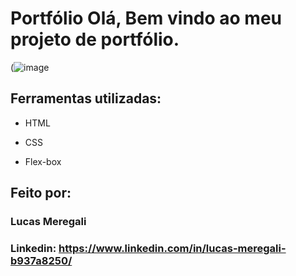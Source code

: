 # Portfólio Olá, Bem vindo ao meu projeto de portfólio.

(![image](https://github.com/Lcms02/portifolio/assets/100815899/e454df7c-d3f1-41f0-9409-604afc120366)

## Ferramentas utilizadas:

* HTML

* CSS

* Flex-box

## Feito por:

### Lucas Meregali

### Linkedin: https://www.linkedin.com/in/lucas-meregali-b937a8250/

